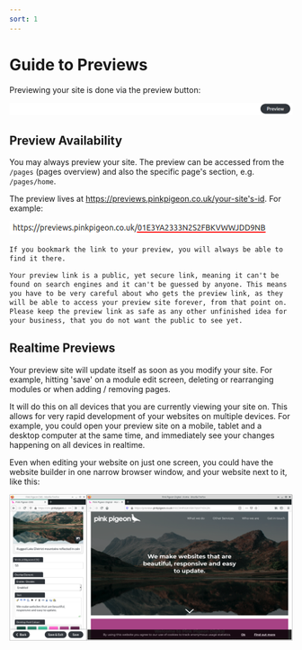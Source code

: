 ```yaml
---
sort: 1
---
```


# Guide to Previews

Previewing your site is done via the preview button:

![Image of the preview button](https://raw.githubusercontent.com/pinkpigeondocs/Pink-Pigeon-Documentation/master/docs/7_Previews/images/preview_button.png)

## Preview Availability

You may always preview your site. 
The preview can be accessed from the ```/pages``` (pages overview) and also the specific page's section, e.g. ```/pages/home```.

The preview lives at https://previews.pinkpigeon.co.uk/your-site's-id. For example:

![Image of the preview url](https://raw.githubusercontent.com/pinkpigeondocs/Pink-Pigeon-Documentation/master/docs/7_Previews/images/preview_url.png)

```tip
If you bookmark the link to your preview, you will always be able to find it there.
```

```warning
Your preview link is a public, yet secure link, meaning it can't be found on search engines and it can't be guessed by anyone. This means you have to be very careful about who gets the preview link, as they will be able to access your preview site forever, from that point on. Please keep the preview link as safe as any other unfinished idea for your business, that you do not want the public to see yet.
```

## Realtime Previews

Your preview site will update itself as soon as you modify your site. For example, hitting 'save' on a module edit screen, deleting or rearranging modules or when adding / removing pages.

It will do this on all devices that you are currently viewing your site on. This allows for very rapid development of your websites on multiple devices. For example, you could open your preview site on a mobile, tablet and a desktop computer at the same time, and immediately see your changes happening on all devices in realtime. 

Even when editing your website on just one screen, you could have the website builder in one narrow browser window, and your website next to it, like this:

![Image of the preview side by side with website builder](https://raw.githubusercontent.com/pinkpigeondocs/Pink-Pigeon-Documentation/master/docs/7_Previews/images/preview_side_by_side.png)

